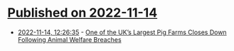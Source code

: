 # [Published on 2022-11-14](index.md)

* [2022-11-14, 12:26:35](https://news.ycombinator.com/item?id=33593027) - [One of the UK’s Largest Pig Farms Closes Down Following Animal Welfare Breaches](https://www.nxtaltfoods.com/news/articles/plant-based/one-of-the-uks-largest-pig-farms-closes-down-following-animal-welfare-breaches/)
